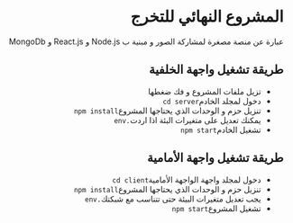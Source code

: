 <div dir="rtl">
<h1>المشروع النهائي للتخرج</h1>
<p>عبارة عن منصة مصغرة لمشاركة الصور و مبنية ب Node.js و React.js و MongoDb</p>

<h2>طريقة تشغيل واجهة الخلفية</h2>
<ul>
  <li>تزيل ملفات المشروع و فك ضغطها</li>
  <li>دخول لمجلد الخادم<code>cd server</code></li>
  <li>تنزيل حزم و الوحدات الذي يحتاجها المشروع<code>npm install</code></li>
  <li>يمكنك تعديل على متغيرات البئة اذا اردت<code>.env</code></li>
  <li>تشغيل الخادم<code>npm start</code></li>
</ul>

<h2>طريقة تشغيل واجهة الأمامية</h2>
<ul>
  <li>دخول لمجلد واجهة الواجهة الأمامية<code>cd client</code></li>
  <li>تنزيل حزم و الوحدات الذي يحتاجها المشروع<code>npm install</code></li>
  <li>يجب تعديل متغيرات البيئة حتى تتناسب مع شبكتك<code>.env</code></li>
  <li>تشغيل المشروع<code>npm start</code></li>
</ul>